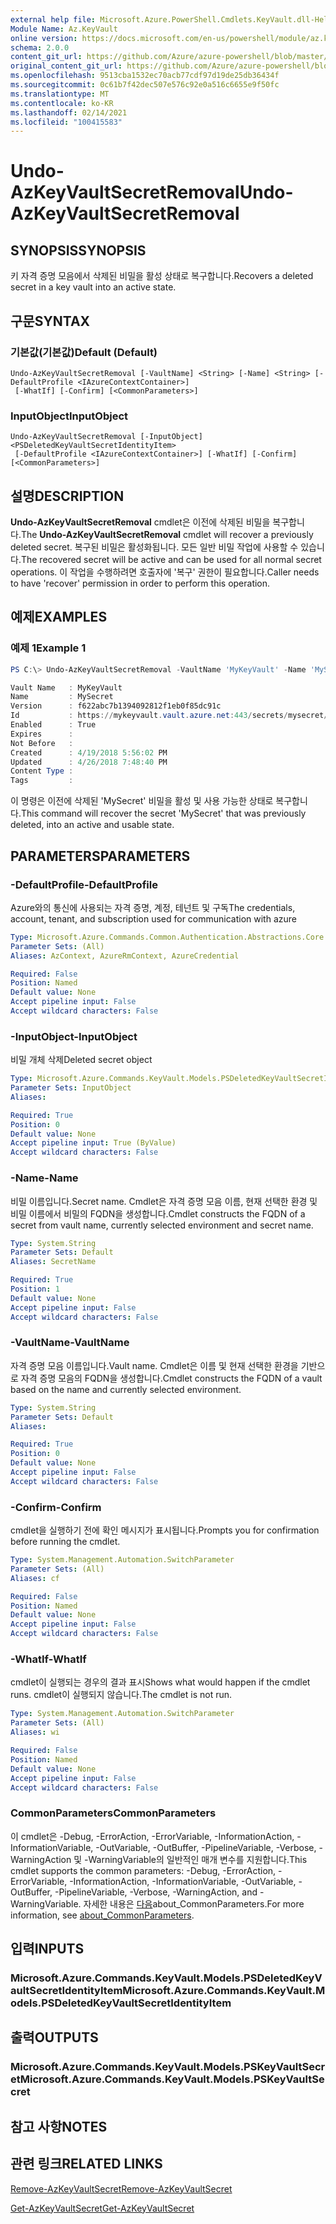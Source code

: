```yaml
---
external help file: Microsoft.Azure.PowerShell.Cmdlets.KeyVault.dll-Help.xml
Module Name: Az.KeyVault
online version: https://docs.microsoft.com/en-us/powershell/module/az.keyvault/undo-azkeyvaultsecretremoval
schema: 2.0.0
content_git_url: https://github.com/Azure/azure-powershell/blob/master/src/KeyVault/KeyVault/help/Undo-AzKeyVaultSecretRemoval.md
original_content_git_url: https://github.com/Azure/azure-powershell/blob/master/src/KeyVault/KeyVault/help/Undo-AzKeyVaultSecretRemoval.md
ms.openlocfilehash: 9513cba1532ec70acb77cdf97d19de25db36434f
ms.sourcegitcommit: 0c61b7f42dec507e576c92e0a516c6655e9f50fc
ms.translationtype: MT
ms.contentlocale: ko-KR
ms.lasthandoff: 02/14/2021
ms.locfileid: "100415583"
---
```

# <span data-ttu-id="ae99c-101">Undo-AzKeyVaultSecretRemoval</span><span class="sxs-lookup"><span data-stu-id="ae99c-101">Undo-AzKeyVaultSecretRemoval</span></span>

## <span data-ttu-id="ae99c-102">SYNOPSIS</span><span class="sxs-lookup"><span data-stu-id="ae99c-102">SYNOPSIS</span></span>
<span data-ttu-id="ae99c-103">키 자격 증명 모음에서 삭제된 비밀을 활성 상태로 복구합니다.</span><span class="sxs-lookup"><span data-stu-id="ae99c-103">Recovers a deleted secret in a key vault into an active state.</span></span>

## <span data-ttu-id="ae99c-104">구문</span><span class="sxs-lookup"><span data-stu-id="ae99c-104">SYNTAX</span></span>

### <span data-ttu-id="ae99c-105">기본값(기본값)</span><span class="sxs-lookup"><span data-stu-id="ae99c-105">Default (Default)</span></span>
```
Undo-AzKeyVaultSecretRemoval [-VaultName] <String> [-Name] <String> [-DefaultProfile <IAzureContextContainer>]
 [-WhatIf] [-Confirm] [<CommonParameters>]
```

### <span data-ttu-id="ae99c-106">InputObject</span><span class="sxs-lookup"><span data-stu-id="ae99c-106">InputObject</span></span>
```
Undo-AzKeyVaultSecretRemoval [-InputObject] <PSDeletedKeyVaultSecretIdentityItem>
 [-DefaultProfile <IAzureContextContainer>] [-WhatIf] [-Confirm] [<CommonParameters>]
```

## <span data-ttu-id="ae99c-107">설명</span><span class="sxs-lookup"><span data-stu-id="ae99c-107">DESCRIPTION</span></span>
<span data-ttu-id="ae99c-108">**Undo-AzKeyVaultSecretRemoval** cmdlet은 이전에 삭제된 비밀을 복구합니다.</span><span class="sxs-lookup"><span data-stu-id="ae99c-108">The **Undo-AzKeyVaultSecretRemoval** cmdlet will recover a previously deleted secret.</span></span>
<span data-ttu-id="ae99c-109">복구된 비밀은 활성화됩니다. 모든 일반 비밀 작업에 사용할 수 있습니다.</span><span class="sxs-lookup"><span data-stu-id="ae99c-109">The recovered secret will be active and can be used for all normal secret operations.</span></span>
<span data-ttu-id="ae99c-110">이 작업을 수행하려면 호출자에 '복구' 권한이 필요합니다.</span><span class="sxs-lookup"><span data-stu-id="ae99c-110">Caller needs to have 'recover' permission in order to perform this operation.</span></span>

## <span data-ttu-id="ae99c-111">예제</span><span class="sxs-lookup"><span data-stu-id="ae99c-111">EXAMPLES</span></span>

### <span data-ttu-id="ae99c-112">예제 1</span><span class="sxs-lookup"><span data-stu-id="ae99c-112">Example 1</span></span>
```powershell
PS C:\> Undo-AzKeyVaultSecretRemoval -VaultName 'MyKeyVault' -Name 'MySecret'

Vault Name   : MyKeyVault
Name         : MySecret
Version      : f622abc7b1394092812f1eb0f85dc91c
Id           : https://mykeyvault.vault.azure.net:443/secrets/mysecret/f622abc7b1394092812f1eb0f85dc91c
Enabled      : True
Expires      :
Not Before   :
Created      : 4/19/2018 5:56:02 PM
Updated      : 4/26/2018 7:48:40 PM
Content Type :
Tags         :
```

<span data-ttu-id="ae99c-113">이 명령은 이전에 삭제된 'MySecret' 비밀을 활성 및 사용 가능한 상태로 복구합니다.</span><span class="sxs-lookup"><span data-stu-id="ae99c-113">This command will recover the secret 'MySecret' that was previously deleted, into an active and usable state.</span></span>

## <span data-ttu-id="ae99c-114">PARAMETERS</span><span class="sxs-lookup"><span data-stu-id="ae99c-114">PARAMETERS</span></span>

### <span data-ttu-id="ae99c-115">-DefaultProfile</span><span class="sxs-lookup"><span data-stu-id="ae99c-115">-DefaultProfile</span></span>
<span data-ttu-id="ae99c-116">Azure와의 통신에 사용되는 자격 증명, 계정, 테넌트 및 구독</span><span class="sxs-lookup"><span data-stu-id="ae99c-116">The credentials, account, tenant, and subscription used for communication with azure</span></span>

```yaml
Type: Microsoft.Azure.Commands.Common.Authentication.Abstractions.Core.IAzureContextContainer
Parameter Sets: (All)
Aliases: AzContext, AzureRmContext, AzureCredential

Required: False
Position: Named
Default value: None
Accept pipeline input: False
Accept wildcard characters: False
```

### <span data-ttu-id="ae99c-117">-InputObject</span><span class="sxs-lookup"><span data-stu-id="ae99c-117">-InputObject</span></span>
<span data-ttu-id="ae99c-118">비밀 개체 삭제</span><span class="sxs-lookup"><span data-stu-id="ae99c-118">Deleted secret object</span></span>

```yaml
Type: Microsoft.Azure.Commands.KeyVault.Models.PSDeletedKeyVaultSecretIdentityItem
Parameter Sets: InputObject
Aliases:

Required: True
Position: 0
Default value: None
Accept pipeline input: True (ByValue)
Accept wildcard characters: False
```

### <span data-ttu-id="ae99c-119">-Name</span><span class="sxs-lookup"><span data-stu-id="ae99c-119">-Name</span></span>
<span data-ttu-id="ae99c-120">비밀 이름입니다.</span><span class="sxs-lookup"><span data-stu-id="ae99c-120">Secret name.</span></span>
<span data-ttu-id="ae99c-121">Cmdlet은 자격 증명 모음 이름, 현재 선택한 환경 및 비밀 이름에서 비밀의 FQDN을 생성합니다.</span><span class="sxs-lookup"><span data-stu-id="ae99c-121">Cmdlet constructs the FQDN of a secret from vault name, currently selected environment and secret name.</span></span>

```yaml
Type: System.String
Parameter Sets: Default
Aliases: SecretName

Required: True
Position: 1
Default value: None
Accept pipeline input: False
Accept wildcard characters: False
```

### <span data-ttu-id="ae99c-122">-VaultName</span><span class="sxs-lookup"><span data-stu-id="ae99c-122">-VaultName</span></span>
<span data-ttu-id="ae99c-123">자격 증명 모음 이름입니다.</span><span class="sxs-lookup"><span data-stu-id="ae99c-123">Vault name.</span></span>
<span data-ttu-id="ae99c-124">Cmdlet은 이름 및 현재 선택한 환경을 기반으로 자격 증명 모음의 FQDN을 생성합니다.</span><span class="sxs-lookup"><span data-stu-id="ae99c-124">Cmdlet constructs the FQDN of a vault based on the name and currently selected environment.</span></span>

```yaml
Type: System.String
Parameter Sets: Default
Aliases:

Required: True
Position: 0
Default value: None
Accept pipeline input: False
Accept wildcard characters: False
```

### <span data-ttu-id="ae99c-125">-Confirm</span><span class="sxs-lookup"><span data-stu-id="ae99c-125">-Confirm</span></span>
<span data-ttu-id="ae99c-126">cmdlet을 실행하기 전에 확인 메시지가 표시됩니다.</span><span class="sxs-lookup"><span data-stu-id="ae99c-126">Prompts you for confirmation before running the cmdlet.</span></span>

```yaml
Type: System.Management.Automation.SwitchParameter
Parameter Sets: (All)
Aliases: cf

Required: False
Position: Named
Default value: None
Accept pipeline input: False
Accept wildcard characters: False
```

### <span data-ttu-id="ae99c-127">-WhatIf</span><span class="sxs-lookup"><span data-stu-id="ae99c-127">-WhatIf</span></span>
<span data-ttu-id="ae99c-128">cmdlet이 실행되는 경우의 결과 표시</span><span class="sxs-lookup"><span data-stu-id="ae99c-128">Shows what would happen if the cmdlet runs.</span></span>
<span data-ttu-id="ae99c-129">cmdlet이 실행되지 않습니다.</span><span class="sxs-lookup"><span data-stu-id="ae99c-129">The cmdlet is not run.</span></span>

```yaml
Type: System.Management.Automation.SwitchParameter
Parameter Sets: (All)
Aliases: wi

Required: False
Position: Named
Default value: None
Accept pipeline input: False
Accept wildcard characters: False
```

### <span data-ttu-id="ae99c-130">CommonParameters</span><span class="sxs-lookup"><span data-stu-id="ae99c-130">CommonParameters</span></span>
<span data-ttu-id="ae99c-131">이 cmdlet은 -Debug, -ErrorAction, -ErrorVariable, -InformationAction, -InformationVariable, -OutVariable, -OutBuffer, -PipelineVariable, -Verbose, -WarningAction 및 -WarningVariable의 일반적인 매개 변수를 지원합니다.</span><span class="sxs-lookup"><span data-stu-id="ae99c-131">This cmdlet supports the common parameters: -Debug, -ErrorAction, -ErrorVariable, -InformationAction, -InformationVariable, -OutVariable, -OutBuffer, -PipelineVariable, -Verbose, -WarningAction, and -WarningVariable.</span></span> <span data-ttu-id="ae99c-132">자세한 내용은 [다음](http://go.microsoft.com/fwlink/?LinkID=113216)about_CommonParameters.</span><span class="sxs-lookup"><span data-stu-id="ae99c-132">For more information, see [about_CommonParameters](http://go.microsoft.com/fwlink/?LinkID=113216).</span></span>

## <span data-ttu-id="ae99c-133">입력</span><span class="sxs-lookup"><span data-stu-id="ae99c-133">INPUTS</span></span>

### <span data-ttu-id="ae99c-134">Microsoft.Azure.Commands.KeyVault.Models.PSDeletedKeyVaultSecretIdentityItem</span><span class="sxs-lookup"><span data-stu-id="ae99c-134">Microsoft.Azure.Commands.KeyVault.Models.PSDeletedKeyVaultSecretIdentityItem</span></span>

## <span data-ttu-id="ae99c-135">출력</span><span class="sxs-lookup"><span data-stu-id="ae99c-135">OUTPUTS</span></span>

### <span data-ttu-id="ae99c-136">Microsoft.Azure.Commands.KeyVault.Models.PSKeyVaultSecret</span><span class="sxs-lookup"><span data-stu-id="ae99c-136">Microsoft.Azure.Commands.KeyVault.Models.PSKeyVaultSecret</span></span>

## <span data-ttu-id="ae99c-137">참고 사항</span><span class="sxs-lookup"><span data-stu-id="ae99c-137">NOTES</span></span>

## <span data-ttu-id="ae99c-138">관련 링크</span><span class="sxs-lookup"><span data-stu-id="ae99c-138">RELATED LINKS</span></span>

[<span data-ttu-id="ae99c-139">Remove-AzKeyVaultSecret</span><span class="sxs-lookup"><span data-stu-id="ae99c-139">Remove-AzKeyVaultSecret</span></span>](./Remove-AzKeyVaultSecret.md)


[<span data-ttu-id="ae99c-140">Get-AzKeyVaultSecret</span><span class="sxs-lookup"><span data-stu-id="ae99c-140">Get-AzKeyVaultSecret</span></span>](./Get-AzKeyVaultSecret.md)
